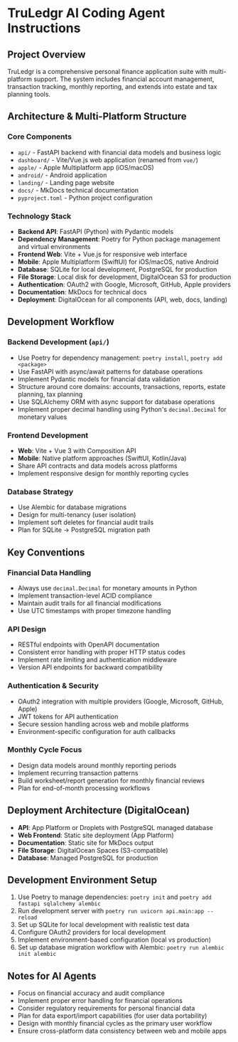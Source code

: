 # TruLedgr AI Coding Agent Instructions

## Project Overview
TruLedgr is a comprehensive personal finance application suite with multi-platform support. The system includes financial account management, transaction tracking, monthly reporting, and extends into estate and tax planning tools.

## Architecture & Multi-Platform Structure

### Core Components
- `api/` - FastAPI backend with financial data models and business logic
- `dashboard/` - Vite/Vue.js web application (renamed from `vue/`)
- `apple/` - Apple Multiplatform app (iOS/macOS)
- `android/` - Android application
- `landing/` - Landing page website
- `docs/` - MkDocs technical documentation
- `pyproject.toml` - Python project configuration

### Technology Stack
- **Backend API**: FastAPI (Python) with Pydantic models
- **Dependency Management**: Poetry for Python package management and virtual environments
- **Frontend Web**: Vite + Vue.js for responsive web interface
- **Mobile**: Apple Multiplatform (SwiftUI) for iOS/macOS, native Android
- **Database**: SQLite for local development, PostgreSQL for production
- **File Storage**: Local disk for development, DigitalOcean S3 for production
- **Authentication**: OAuth2 with Google, Microsoft, GitHub, Apple providers
- **Documentation**: MkDocs for technical docs
- **Deployment**: DigitalOcean for all components (API, web, docs, landing)

## Development Workflow

### Backend Development (`api/`)
- Use Poetry for dependency management: `poetry install`, `poetry add <package>`
- Use FastAPI with async/await patterns for database operations
- Implement Pydantic models for financial data validation
- Structure around core domains: accounts, transactions, reports, estate planning, tax planning
- Use SQLAlchemy ORM with async support for database operations
- Implement proper decimal handling using Python's `decimal.Decimal` for monetary values

### Frontend Development
- **Web**: Vite + Vue 3 with Composition API
- **Mobile**: Native platform approaches (SwiftUI, Kotlin/Java)
- Share API contracts and data models across platforms
- Implement responsive design for monthly reporting cycles

### Database Strategy
- Use Alembic for database migrations
- Design for multi-tenancy (user isolation)
- Implement soft deletes for financial audit trails
- Plan for SQLite → PostgreSQL migration path

## Key Conventions

### Financial Data Handling
- Always use `decimal.Decimal` for monetary amounts in Python
- Implement transaction-level ACID compliance
- Maintain audit trails for all financial modifications
- Use UTC timestamps with proper timezone handling

### API Design
- RESTful endpoints with OpenAPI documentation
- Consistent error handling with proper HTTP status codes
- Implement rate limiting and authentication middleware
- Version API endpoints for backward compatibility

### Authentication & Security
- OAuth2 integration with multiple providers (Google, Microsoft, GitHub, Apple)
- JWT tokens for API authentication
- Secure session handling across web and mobile platforms
- Environment-specific configuration for auth callbacks

### Monthly Cycle Focus
- Design data models around monthly reporting periods
- Implement recurring transaction patterns
- Build worksheet/report generation for monthly financial reviews
- Plan for end-of-month processing workflows

## Deployment Architecture (DigitalOcean)
- **API**: App Platform or Droplets with PostgreSQL managed database
- **Web Frontend**: Static site deployment (App Platform)
- **Documentation**: Static site for MkDocs output
- **File Storage**: DigitalOcean Spaces (S3-compatible)
- **Database**: Managed PostgreSQL for production

## Development Environment Setup
1. Use Poetry to manage dependencies: `poetry init` and `poetry add fastapi sqlalchemy alembic`
2. Run development server with `poetry run uvicorn api.main:app --reload`
3. Set up SQLite for local development with realistic test data
4. Configure OAuth2 providers for local development
5. Implement environment-based configuration (local vs production)
6. Set up database migration workflow with Alembic: `poetry run alembic init alembic`

## Notes for AI Agents
- Focus on financial accuracy and audit compliance
- Implement proper error handling for financial operations
- Consider regulatory requirements for personal financial data
- Plan for data export/import capabilities (for user data portability)
- Design with monthly financial cycles as the primary user workflow
- Ensure cross-platform data consistency between web and mobile apps